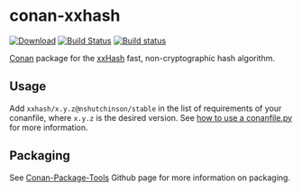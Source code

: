 # conan-xxhash

[![Download](https://api.bintray.com/packages/nshutchinson/conan/xxhash%3Anshutchinson/images/download.svg)](https://bintray.com/nshutchinson/conan/xxhash%3Anshutchinson/_latestVersion)
[![Build Status](https://travis-ci.org/nickhutchinson/conan-xxhash.svg?branch=master)](https://travis-ci.org/nickhutchinson/conan-xxhash)
[![Build status](https://ci.appveyor.com/api/projects/status/7ju263qgom4si9yy/branch/master?svg=true)](https://ci.appveyor.com/project/nickhutchinson/conan-xxhash/branch/master)

[Conan](https://bintray.com/nshutchinson/conan/xxhash%3Anshutchinson) package for the [xxHash](https://github.com/Cyan4973/xxHash) fast, non-cryptographic hash algorithm.

## Usage

Add `xxhash/x.y.z@nshutchinson/stable` in the list of requirements of your conanfile, where `x.y.z` is the desired version. See [how to use a conanfile.py](http://docs.conan.io/en/latest/mastering/conanfile_py.html) for more information.

## Packaging

See [Conan-Package-Tools](https://github.com/conan-io/conan-package-tools) Github page for more information on packaging.
